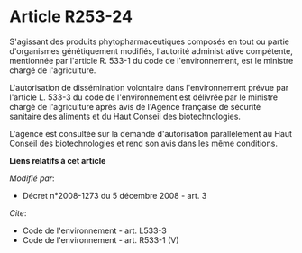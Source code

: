 # Article R253-24

S'agissant des produits phytopharmaceutiques composés en tout ou partie d'organismes génétiquement modifiés, l'autorité
administrative compétente, mentionnée par l'article R. 533-1 du code de l'environnement, est le ministre chargé de
l'agriculture.

L'autorisation de dissémination volontaire dans l'environnement prévue par l'article L. 533-3 du code de l'environnement est
délivrée par le ministre chargé de l'agriculture après avis de l'Agence française de sécurité sanitaire des aliments et du
Haut Conseil des biotechnologies.

L'agence est consultée sur la demande d'autorisation parallèlement au Haut Conseil des biotechnologies et rend son avis dans
les même conditions.

**Liens relatifs à cet article**

_Modifié par_:

  - Décret n°2008-1273 du 5 décembre 2008 - art. 3

_Cite_:

  - Code de l'environnement - art. L533-3
  - Code de l'environnement - art. R533-1 (V)
